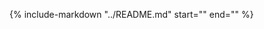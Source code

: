 {%
   include-markdown "../README.md"
   start="<!--introduction-start-->"
   end="<!--introduction-end-->"
%}

[Observer Pattern]: ./dev-guide/Observer_Pattern_Implementation.md
[Service Persistence]: ./user-guide/Service_Persistence.md
[Defining DataService]: ./getting-started.md#defining-a-dataservice
[Web Interface Access]: ./getting-started.md#accessing-the-web-interface
[Short RPC Client]: ./getting-started.md#connecting-to-the-service-via-python-rpc-client
[Customizing Web Interface]: ./user-guide/interaction/main.md#customization-options
[Task Management]: ./getting-started.md#understanding-tasks-in-pydase
[Units]: ./getting-started.md#understanding-units-in-pydase
[Property Validation]: ./getting-started.md#using-validate_set-to-validate-property-setters
